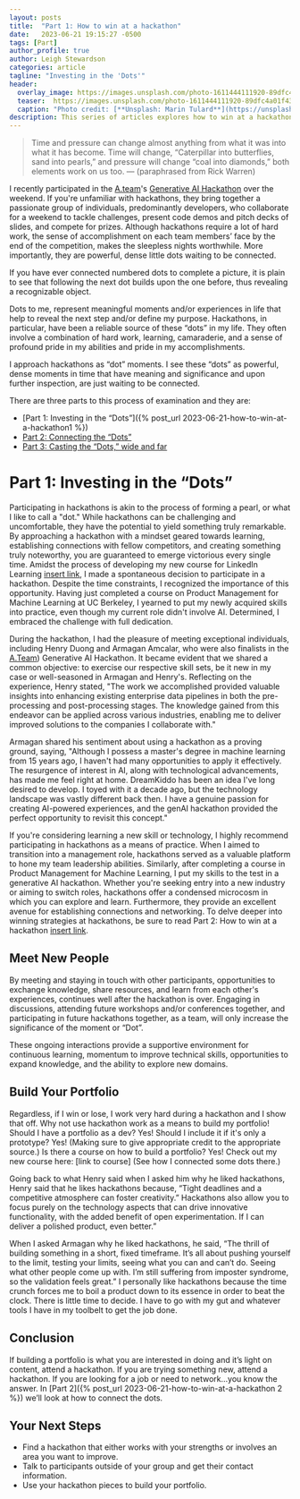```yaml
---
layout: posts
title:  "Part 1: How to win at a hackathon"
date:   2023-06-21 19:15:27 -0500
tags: [Part]
author_profile: true
author: Leigh Stewardson
categories: article
tagline: "Investing in the 'Dots'"
header:
  overlay_image: https://images.unsplash.com/photo-1611444111920-89dfc4a01f43
  teaser:  https://images.unsplash.com/photo-1611444111920-89dfc4a01f43
  caption: "Photo credit: [**Unsplash: Marin Tulard**](https://unsplash.com/@mtulard)"
description: This series of articles explores how to win at a hackathon even if you don't win the hackathon itself. The first post explores why you should invest in hackathons.
---
```

>Time  and pressure can change almost anything from what it was into what it has become. Time will change,  “Caterpillar into butterflies, sand into pearls,” and pressure will change “coal into diamonds,” both elements work on us too. 
— (paraphrased from Rick Warren)

I recently participated in the [A.team](https://www.a.team/)'s [Generative AI Hackathon](https://www.a.team/mission/ai-prototype-hackathon) over the weekend. If you're unfamiliar with hackathons, they bring together a passionate group of individuals, predominantly developers, who collaborate for a weekend to tackle challenges, present code demos and pitch decks of slides, and compete for prizes. Although hackathons require a lot of hard work, the sense of accomplishment on each team members’ face by the end of the competition, makes the sleepless nights worthwhile. More importantly, they are powerful, dense little dots waiting to be connected.

If you have ever connected numbered dots to complete a picture, it is plain to see that following the next dot builds upon the one before, thus revealing a recognizable object.

Dots to me, represent meaningful moments and/or experiences in life that help to reveal the next step and/or define my purpose. Hackathons, in particular, have been a reliable source of these “dots” in my life.  They often involve a combination of hard work, learning, camaraderie, and a sense of profound pride in my abilities and pride in my accomplishments.  

I approach hackathons as “dot” moments.  I see these “dots” as powerful, dense moments  in time that have meaning and significance and upon further inspection, are just waiting to be connected.

There are three parts to this process of examination and they are:
* [Part 1: Investing in the “Dots”]({% post_url 2023-06-21-how-to-win-at-a-hackathon1 %})
* [Part 2: Connecting the “Dots”]({{base_url}}/article/2023/06/22/how-to-win-at-a-hackathon-2.html)
* [Part 3: Casting the “Dots,” wide and far]({{base_url}}/article/2023/06/22/how-to-win-at-a-hackathon-3.html)

# Part 1: Investing in the “Dots”
Participating in hackathons is akin to the process of forming a pearl, or what I like to call a "dot." While hackathons can be challenging and uncomfortable, they have the potential to yield something truly remarkable. By approaching a hackathon with a mindset geared towards learning, establishing connections with fellow competitors, and creating something truly noteworthy, you are guaranteed to emerge victorious every single time.
Amidst the process of developing my new course for LinkedIn Learning [insert link](), I made a spontaneous decision to participate in a hackathon. Despite the time constraints, I recognized the importance of this opportunity. Having just completed a course on Product Management for Machine Learning at UC Berkeley, I yearned to put my newly acquired skills into practice, even though my current role didn't involve AI. Determined, I embraced the challenge with full dedication.

During the hackathon, I had the pleasure of meeting exceptional individuals, including Henry Duong and Armagan Amcalar, who were also finalists in the [A.Team](ttps://www.a.team/)) Generative AI Hackathon. It became evident that we shared a common objective: to exercise our respective skill sets, be it new in my case or well-seasoned in Armagan and Henry's.
Reflecting on the experience, Henry stated, "The work we accomplished provided valuable insights into enhancing existing enterprise data pipelines in both the pre-processing and post-processing stages. The knowledge gained from this endeavor can be applied across various industries, enabling me to deliver improved solutions to the companies I collaborate with."

Armagan shared his sentiment about using a hackathon as a proving ground, saying, "Although I possess a master's degree in machine learning from 15 years ago, I haven't had many opportunities to apply it effectively. The resurgence of interest in AI, along with technological advancements, has made me feel right at home. DreamKiddo has been an idea I've long desired to develop. I toyed with it a decade ago, but the technology landscape was vastly different back then. I have a genuine passion for creating AI-powered experiences, and the genAI hackathon provided the perfect opportunity to revisit this concept."

If you're considering learning a new skill or technology, I highly recommend participating in hackathons as a means of practice. When I aimed to transition into a management role, hackathons served as a valuable platform to hone my team leadership abilities. Similarly, after completing a course in Product Management for Machine Learning, I put my skills to the test in a generative AI hackathon. Whether you're seeking entry into a new industry or aiming to switch roles, hackathons offer a condensed microcosm in which you can explore and learn. Furthermore, they provide an excellent avenue for establishing connections and networking. To delve deeper into winning strategies at hackathons, be sure to read Part 2: How to win at a hackathon [insert link]().

## Meet New People
By meeting and staying in touch with other participants, opportunities to exchange knowledge, share resources, and learn from each other's experiences, continues well after the hackathon is over. Engaging  in discussions, attending future workshops and/or conferences together, and participating in future hackathons together, as a team, will only increase the significance  of the moment or “Dot”. 

These ongoing interactions provide a supportive environment for continuous learning, momentum  to improve technical skills, opportunities to expand knowledge, and the ability to explore new domains.

## Build Your Portfolio
Regardless, if I win or lose, I work very hard during a hackathon and  I show that off. 
Why not use hackathon work as a means to build my portfolio! Should I have a portfolio as a dev? Yes! Should I include it if it's only a prototype? Yes! (Making sure to give appropriate credit to the appropriate source.) 
Is there a course on how to build a portfolio? Yes! Check out my new course here: [link to course] (See how I connected some dots there.)

Going back to what Henry said when I asked him why he liked hackathons, Henry said that he likes hackathons because, “Tight deadlines and a competitive atmosphere can foster creativity.” Hackathons also allow you  to focus purely on the technology aspects that can drive innovative functionality, with the added benefit of open experimentation. If I can deliver a polished product, even better.” 

When I asked Armagan why he liked hackathons, he said, “The thrill of building something in a short, fixed timeframe. It’s all about pushing yourself to the limit, testing your limits, seeing what you can and can’t do. Seeing what other people come up with. I’m still suffering from imposter syndrome, so the validation feels great.”
I personally like hackathons because the time crunch forces me to boil a product down to its essence in order to beat the clock. There is little time to decide. I have to go with my gut and whatever tools I have in my toolbelt to get the job done. 

## Conclusion
If building a portfolio is what you are interested in doing and it’s light on content, attend a hackathon. If you are trying something new, attend a hackathon. If you are looking for a job or need to network…you know the answer. In [Part 2]({% post_url 2023-06-21-how-to-win-at-a-hackathon 2 %}) we’ll look at how to connect the dots.

## Your Next Steps
* Find a hackathon that either works with your strengths or involves an area you want to improve. 
* Talk to participants outside of your group and get their contact information.
* Use your hackathon pieces to build your portfolio. 